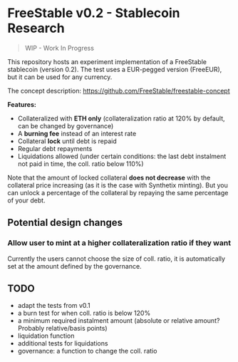 # FreeStable v0.2 - Stablecoin Research

> WIP - Work In Progress

This repository hosts an experiment implementation of a FreeStable stablecoin (version 0.2). The test uses a EUR-pegged version (FreeEUR), but it can be used for any currency.

The concept description: https://github.com/FreeStable/freestable-concept 

**Features:**

- Collateralized with **ETH only** (collateralization ratio at 120% by default, can be changed by governance)
- A **burning fee** instead of an interest rate
- Collateral **lock** until debt is repaid
- Regular debt repayments
- Liquidations allowed (under certain conditions: the last debt instalment not paid in time, the coll. ratio below 110%)

Note that the amount of locked collateral **does not decrease** with the collateral price increasing (as it is the case with Synthetix minting). But you can unlock a percentage of the collateral by repaying the same percentage of your debt.

## Potential design changes

### Allow user to mint at a higher collateralization ratio if they want

Currently the users cannot choose the size of coll. ratio, it is automatically set at the amount defined by the governance.

## TODO

- adapt the tests from v0.1
- a burn test for when coll. ratio is below 120%
- a minimum required instalment amount (absolute or relative amount? Probably relative/basis points)
- liquidation function
- additional tests for liquidations
- governance: a function to change the coll. ratio
